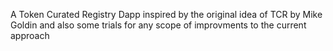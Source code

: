A Token Curated Registry Dapp inspired by the original idea of TCR by Mike Goldin and also some trials for any scope of improvments to the current approach
